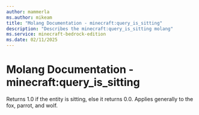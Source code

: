 ```yaml
---
author: mammerla
ms.author: mikeam
title: "Molang Documentation - minecraft:query_is_sitting"
description: "Describes the minecraft:query_is_sitting molang"
ms.service: minecraft-bedrock-edition
ms.date: 02/11/2025 
---
```


# Molang Documentation - minecraft:query_is_sitting

Returns 1.0 if the entity is sitting, else it returns 0.0. Applies generally to the fox, parrot, and wolf.
